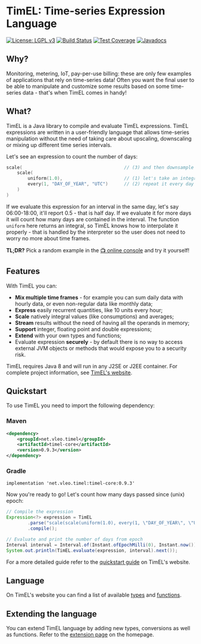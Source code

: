 # TimEL: Time-series Expression Language
[![License: LGPL v3](https://img.shields.io/badge/License-LGPL%20v3-blue.svg)](https://www.gnu.org/licenses/lgpl-3.0) 
[![Build Status](https://travis-ci.com/aleofreddi/timel.svg?branch=master)](https://travis-ci.com/aleofreddi/timel) 
[![Test Coverage](https://codecov.io/gh/aleofreddi/timel/branch/master/graph/badge.svg)](https://codecov.io/gh/aleofreddi/timel) 
[![Javadocs](https://www.javadoc.io/badge/net.vleo.timel/timel-core.svg)](https://www.javadoc.io/doc/net.vleo.timel/timel-core)

## Why?

Monitoring, metering, IoT, pay-per-use billing: these are only few examples of applications that rely on time-series data! Often you want the final user to be 
able to manipulate and customize some results based on some time-series data - that's when TimEL comes in handy!

## What?

TimEL is a Java library to compile and evaluate TimEL expressions. TimEL expressions are written in a user-friendly language that allows time-series 
manipulation without the need of taking care about upscaling, downscaling or mixing up different time series intervals.

Let's see an expression to count the number of days:

```C
scale(                                      // (3) and then downsample for the whole interval
    scale(
        uniform(1.0),                       // (1) let's take an integral value 1.0
        every(1, "DAY_OF_YEAR", "UTC")      // (2) repeat it every day
    )
)
```

If we evaluate this expression for an interval in the same day, let's say 06:00-18:00, it'll report 0.5 - that is half day. If we evaluate it for more days it 
will count how many days are contained in the interval. The function `uniform` here returns an integral, so TimEL knows how to interpolate it properly - that 
is handled by the interpreter so the user does not need to worry no more about time frames.

**TL;DR?** Pick a random example in the [📺 online console](https://timel.vleo.net/console) and try it yourself!

## Features

With TimEL you can:

  * **Mix multiple time frames** - for example you can sum daily data with hourly data, or even non-regular data like monthly data;
  * **Express** easily recurrent quantities, like 10 units every hour;
  * **Scale** natively integral values (like consumptions) and averages;
  * **Stream** results without the need of having all the operands in memory;
  * **Support** integer, floating point and double expressions;
  * **Extend** with your own types and functions;
  * Evaluate expression **securely** - by default there is no way to access external JVM objects or methods that would expose you to a security risk.

TimEL requires Java 8 and will run in any J2SE or J2EE container.  For complete project information, see [TimEL's website](https://timel.vleo.net).

## Quickstart

To use TimEL you need to import the following dependency:

### Maven

```xml
<dependency>
    <groupId>net.vleo.timel</groupId>
    <artifactId>timel-core</artifactId>
    <version>0.9.3</version>
</dependency>
```

### Gradle

```
implementation 'net.vleo.timel:timel-core:0.9.3'
```

Now you're ready to go! Let's count how many days passed since (unix) epoch:

```java
// Compile the expression
Expression<?> expression = TimEL
        .parse("scale(scale(uniform(1.0), every(1, \"DAY_OF_YEAR\", \"UTC\")))")
        .compile();

// Evaluate and print the number of days from epoch
Interval interval = Interval.of(Instant.ofEpochMilli(0), Instant.now());
System.out.println(TimEL.evaluate(expression, interval).next());
```

For a more detailed guide refer to the [quickstart guide](https://timel.vleo.net/dokuwiki/doku.php/quickstart) on TimEL's website.

## Language

On TimEL's website you can find a list of available [types](https://timel.vleo.net/dokuwiki/doku.php/data_types) and 
[functions](https://timel.vleo.net/dokuwiki/doku.php/functions).

## Extending the language

You can extend TimEL language by adding new types, conversions as well as functions. Refer to the [extension page](http://timel.vleo.net/dokuwiki/doku.php/extensions) on the homepage.
